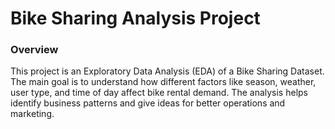 # Bike Sharing Analysis Project
### Overview
This project is an Exploratory Data Analysis (EDA) of a Bike Sharing Dataset. The main goal is to understand how different factors like season, weather, user type, and time of day affect bike rental demand. The analysis helps identify business patterns and give ideas for better operations and marketing.
